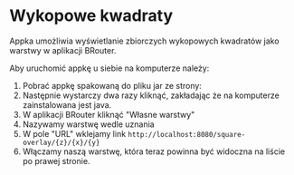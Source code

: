 # Wykopowe kwadraty

Appka umożliwia wyświetlanie zbiorczych wykopowych kwadratów jako warstwy w aplikacji BRouter.

Aby uruchomić appkę u siebie na komputerze należy:

<ol>
    <li>Pobrać appkę spakowaną do pliku jar ze strony: </li>
    <li>Następnie wystarczy dwa razy kliknąć, zakładając że na komputerze zainstalowana jest java.</li>
    <li>W aplikacji BRouter kliknąć "Własne warstwy" </li>
    <li>Nazywamy warstwę wedle uznania</li>
    <li>W pole "URL" wklejamy link <code>http://localhost:8080/square-overlay/{z}/{x}/{y}
</code></li>
    <li>Włączamy naszą warstwę, która teraz powinna być widoczna na liście po prawej stronie.</li>
</ol>
